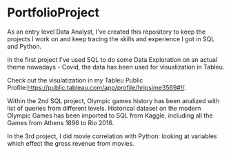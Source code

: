 # PortfolioProject

As an entry level Data Analyst, I've created this repository to keep the projects I work on and keep tracing the skills and experience I got in SQL and Python.

In the first project I've used SQL to do some Data Exploration on an actual theme nowadays - Covid, the data has been used for visualization in Tableu. 

Check out the visulatization in my Tableu Public Profile:https://public.tableau.com/app/profile/hripsime3569#!/.

Within the 2nd SQL project, Olympic games history has been analized with list of queries from different levels.
Historical dataset on the modern Olympic Games has been imported to SQL from Kaggle, including all the Games from Athens 1896 to Rio 2016.


In the 3rd project, I did movie correlation with Python: looking at variables which effect the gross revenue from movies.
